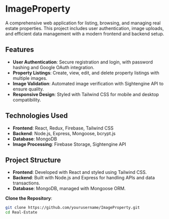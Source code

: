 # ImageProperty

A comprehensive web application for listing, browsing, and managing real estate properties. This project includes user authentication, image uploads, and efficient data management with a modern frontend and backend setup.

## Features

- **User Authentication**: Secure registration and login, with password hashing and Google OAuth integration.
- **Property Listings**: Create, view, edit, and delete property listings with multiple images.
- **Image Validation**: Automated image verification with Sightengine API to ensure quality.
- **Responsive Design**: Styled with Tailwind CSS for mobile and desktop compatibility.

## Technologies Used

- **Frontend**: React, Redux, Firebase, Tailwind CSS
- **Backend**: Node.js, Express, Mongoose, bcrypt.js
- **Database**: MongoDB
- **Image Processing**: Firebase Storage, Sightengine API

## Project Structure

- **Frontend**: Developed with React and styled using Tailwind CSS.
- **Backend**: Built with Node.js and Express for handling APIs and data transactions.
- **Database**: MongoDB, managed with Mongoose ORM.

 **Clone the Repository**:
   ```bash
   git clone https://github.com/yourusername/ImageProperty.git
   cd Real-Estate

